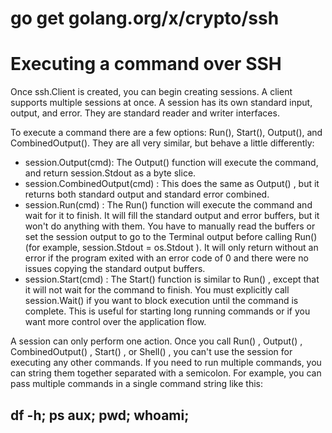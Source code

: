 
# go get golang.org/x/crypto/ssh

# Executing a command over SSH

Once ssh.Client is created, you can begin creating sessions. A client supports
multiple sessions at once. A session has its own standard input, output, and error.
They are standard reader and writer interfaces.

To execute a command there are a few options: Run(), Start(), Output(), and
CombinedOutput(). They are all very similar, but behave a little differently:

* session.Output(cmd): The Output() function will execute the command, and
    return session.Stdout as a byte slice.
* session.CombinedOutput(cmd) : This does the same as Output() , but it returns both
    standard output and standard error combined.
* session.Run(cmd) : The Run() function will execute the command and wait for it
    to finish. It will fill the standard output and error buffers, but it won't do
    anything with them. You have to manually read the buffers or set the
    session output to go to the Terminal output before calling Run() (for
    example, session.Stdout = os.Stdout ). It will only return without an error if the
    program exited with an error code of 0 and there were no issues copying the
    standard output buffers.
* session.Start(cmd) : The Start() function is similar to Run() , except that it will
    not wait for the command to finish. You must explicitly call session.Wait() if
    you want to block execution until the command is complete. This is useful
    for starting long running commands or if you want more control over the
    application flow.

A session can only perform one action. Once you call Run() , Output() ,
CombinedOutput() , Start() , or Shell() , you can't use the session for executing any
other commands. If you need to run multiple commands, you can string them
together separated with a semicolon. For example, you can pass multiple
commands in a single command string like this:
## df -h; ps aux; pwd; whoami;

